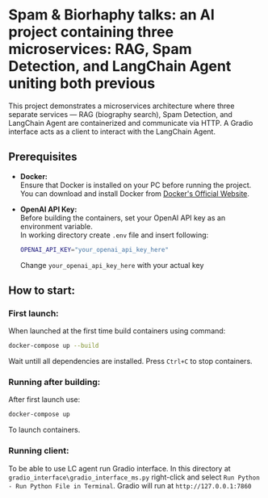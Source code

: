 # Spam & Biorhaphy talks: an AI project containing three microservices: RAG, Spam Detection, and LangChain Agent uniting both previous

This project demonstrates a microservices architecture where three separate services — RAG (biography search), Spam Detection, and LangChain Agent are containerized and communicate via HTTP. A Gradio interface acts as a client to interact with the LangChain Agent.

## Prerequisites

- **Docker:**  
  Ensure that Docker is installed on your PC before running the project.  
  You can download and install Docker from [Docker's Official Website](https://www.docker.com/get-started).

- **OpenAI API Key:**  
  Before building the containers, set your OpenAI API key as an environment variable.  
  In working directory create `.env` file and insert following:

  ```bash
  OPENAI_API_KEY="your_openai_api_key_here"
  ```

  Change `your_openai_api_key_here` with your actual key

## How to start:

### First launch:

When launched at the first time build containers using command:

```bash
docker-compose up --build
```

Wait untill all dependencies are installed. Press `Ctrl+C` to stop containers.

### Running after building:

After first launch use:

```bash
docker-compose up
```

To launch containers.

### Running client:

To be able to use LC agent run Gradio interface. In this directory at `gradio_interface\gradio_interface_ms.py` right-click and select `Run Python - Run Python File in Terminal`. Gradio will run at `http://127.0.0.1:7860`
